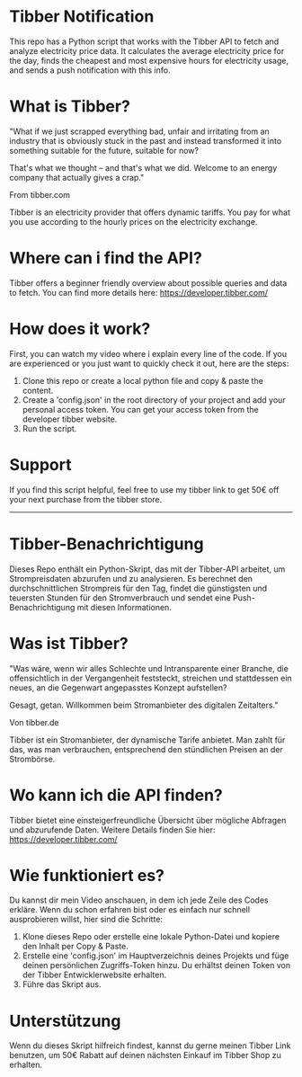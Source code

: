 # Tibber Notification
This repo has a Python script that works with the Tibber API to fetch and analyze electricity price data. It calculates the average electricity price for the day, finds the cheapest and most expensive hours for electricity usage, and sends a push notification with this info. 


# What is Tibber?
"What if we just scrapped everything bad, unfair and irritating from an industry that is obviously stuck in the past and instead transformed it into something suitable for the future, suitable for now?

That's what we thought – and that's what we did. Welcome to an energy company that actually gives a crap."

From tibber.com

Tibber is an electricity provider that offers dynamic tariffs. You pay for what you use according to the hourly prices on the electricity exchange.

# Where can i find the API?
Tibber offers a beginner friendly overview about possible queries and data to fetch. You can find more details here: https://developer.tibber.com/

# How does it work?
First, you can watch my video where i explain every line of the code. If you are experienced or you just want to quickly check it out, here are the steps:
1. Clone this repo or create a local python file and copy & paste the content.
2. Create a 'config.json' in the root directory of your project and add your personal access token. You can get your access token from the developer tibber website.
3. Run the script.

# Support
If you find this script helpful, feel free to use my tibber link to get 50€ off your next purchase from the tibber store.

---
# Tibber-Benachrichtigung
Dieses Repo enthält ein Python-Skript, das mit der Tibber-API arbeitet, um Strompreisdaten abzurufen und zu analysieren. Es berechnet den durchschnittlichen Strompreis für den Tag, findet die günstigsten und teuersten Stunden für den Stromverbrauch und sendet eine Push-Benachrichtigung mit diesen Informationen. 


# Was ist Tibber?
"Was wäre, wenn wir alles Schlechte und Intransparente einer Branche, die offensichtlich in der Vergangenheit feststeckt, streichen und stattdessen ein neues, an die Gegenwart angepasstes Konzept aufstellen?

Gesagt, getan. Willkommen beim Stromanbieter des digitalen Zeitalters."

Von tibber.de

Tibber ist ein Stromanbieter, der dynamische Tarife anbietet. Man zahlt für das, was man verbrauchen, entsprechend den stündlichen Preisen an der Strombörse.

# Wo kann ich die API finden?
Tibber bietet eine einsteigerfreundliche Übersicht über mögliche Abfragen und abzurufende Daten. Weitere Details finden Sie hier: https://developer.tibber.com/

# Wie funktioniert es?
Du kannst dir mein Video anschauen, in dem ich jede Zeile des Codes erkläre. Wenn du schon erfahren bist oder es einfach nur schnell ausprobieren willst, hier sind die Schritte:
1. Klone dieses Repo oder erstelle eine lokale Python-Datei und kopiere den Inhalt per Copy & Paste.
2. Erstelle eine 'config.json' im Hauptverzeichnis deines Projekts und füge deinen persönlichen Zugriffs-Token hinzu. Du erhältst deinen Token von der Tibber Entwicklerwebsite erhalten.
3. Führe das Skript aus.

# Unterstützung
Wenn du dieses Skript hilfreich findest, kannst du gerne meinen Tibber Link benutzen, um 50€ Rabatt auf deinen nächsten Einkauf im Tibber Shop zu erhalten.

